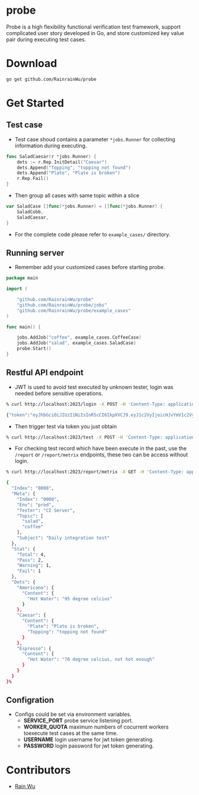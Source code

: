 # probe

Probe is a high flexibility functional verification test framework, support complicated user story developed in Go, and store customized key value pair during executing test cases.

# Download
```bash
go get github.com/RainrainWu/probe
```

# Get Started
## Test case
- Test case shoud contains a parameter `*jobs.Runner` for collecting information during executing.
```go
func SaladCaesar(r *jobs.Runner) {
	dets := r.Rep.InitDetail("Caesar")
	dets.Append("Topping", "topping not found")
	dets.Append("Plate", "Plate is broken")
	r.Rep.Fail()
}
```
- Then group all cases with same topic within a slice
```go
var SaladCase []func(*jobs.Runner) = []func(*jobs.Runner) {
	SaladCobb,
	SaladCaesar,
}
```
- For the complete code please refer to `example_cases/` directory.

## Running server
- Remember add your customized cases before starting probe.
```go
package main

import (

	"github.com/RainrainWu/probe"
	"github.com/RainrainWu/probe/jobs"
	"github.com/RainrainWu/probe/example_cases"
)

func main() {

	jobs.AddJob("coffee", example_cases.CoffeeCase)
	jobs.AddJob("salad", example_cases.SaladCase)
	probe.Start()
}
```

## Restful API endpoint
- JWT is used to avoid test executed by unknown tester, login was needed before sensitive operations.
```bash
% curl http://localhost:2023/login -X POST -H 'Content-Type: application/json' -d '{"username":"probeuser","password":"probepass"}'

{"token":"eyJhbGciOiJIUzI1NiIsInR5cCI6IkpXVCJ9.eyJ1c2VyIjoicHJvYmV1c2VyIiwicm9sZSI6IlVEQyBUZXN0ZXIiLCJleHAiOjE1ODg0Nzc0ODcsImlhdCI6MTU4ODQ3NzE4NywiaXNzIjoiZ2luSldUIn0.ua-YmTuNWGKh8qGMBI1Du0-2qIVmxHtEw2UBZdCDuVs"}
```

- Then trigger test via token you just obtain
```bash
% curl http://localhost:2023/test -X POST -H 'Content-Type: application/json' -H "Authorization: Bearer eyJhbGciOiJIUzI1NiIsInR5cCI6IkpXVCJ9.eyJ1c2VyIjoicHJvYmV1c2VyIiwicm9sZSI6IlVEQyBUZXN0ZXIiLCJleHAiOjE1ODg0Nzc0ODcsImlhdCI6MTU4ODQ3NzE4NywiaXNzIjoiZ2luSldUIn0.ua-YmTuNWGKh8qGMBI1Du0-2qIVmxHtEw2UBZdCDuVs" -d '{"index":"0008","env":"prod","topic":["salad", "coffee"],"subject":"Daily integration test","tester":"CI Server"}'
```

- For checking test record which have been execute in the past, use the `/report` or `/report/metrix` endpoints, these two can be access without login.
```bash
% curl http://localhost:2023/report/metrix -X GET -H 'Content-Type: application/json' -d '{"Index":"0008"}'

{
  "Index": "0008",
  "Meta": {
    "Index": "0008",
    "Env": "prod",
    "Tester": "CI Server",
    "Topic": [
      "salad",
      "coffee"
    ],
    "Subject": "Daily integration test"
  },
  "Stat": {
    "Total": 4,
    "Pass": 2,
    "Warning": 1,
    "Fail": 1
  },
  "Dets": {
    "Americano": {
      "Content": {
        "Hot Water": "95 degree celcius"
      }
    },
    "Caesar": {
      "Content": {
        "Plate": "Plate is broken",
        "Topping": "topping not found"
      }
    },
    "Espresso": {
      "Content": {
        "Hot Water": "70 degree celcius, not hot enough"
      }
    }
  }
}%
```

## Configration
- Configs could be set via environment variables.
    - **SERVICE_PORT**
        probe service listening port.
    - **WORKER_QUOTA**
        maximum numbers of cocurrent workers toexecute test cases at the same time.
    - **USERNAME**
        login username for jwt token generating.
    - **PASSWORD**
        login password for jwt token generating.


# Contributors
- [Rain Wu](https://github.com/RainrainWu)